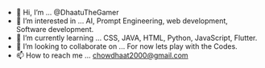 - 👋 Hi, I’m  ... @DhaatuTheGamer
- 👀 I’m interested in ... AI, Prompt Engineering, web development, Software development.
- 🌱 I’m currently learning  ... CSS, JAVA, HTML, Python, JavaScript, Flutter.
- 💞️ I’m looking to collaborate on  ...  For now lets play with the Codes.
- 📫 How to reach me  ... chowdhaat2000@gmail.com

<!---
DhaatuTheGamer/DhaatuTheGamer is a ✨ special ✨ repository because its `README.md` (this file) appears on your GitHub profile.
You can click the Preview link to take a look at your changes.
--->
